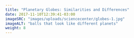 ```yaml
---
title: "Planetary Globes: Similarities and Differences"
date: 2017-11-10T12:39:41-03:00
imageSRC: "images/uploads/sciencecenter/globes-1.jpg"
imageALT: "balls that look like different planets"
weight: 8
---
```

